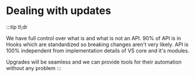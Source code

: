 # Dealing with updates

:::tip tl;dr

We have full control over what is and what is not an API. 90% of API is in Hooks which are standardized so breaking changes aren't very likely. API is 100% independent from implementation details of VS core and it's modules.

Upgrades will be seamless and we can provide tools for their automation without any problem
:::